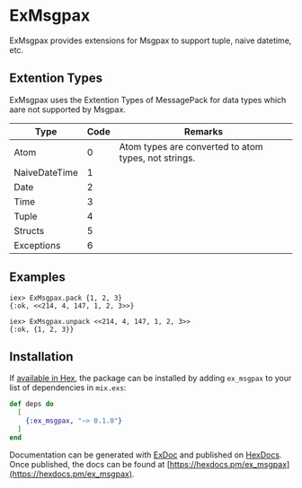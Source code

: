 # ExMsgpax

ExMsgpax provides extensions for Msgpax to support tuple, naive datetime, etc.

## Extention Types

ExMsgpax uses the Extention Types of MessagePack for data types which aare not supported by Msgpax.

| Type | Code | Remarks |
| ---- | ---- | ------- |
| Atom | 0 | Atom types are converted to atom types, not strings. |
| NaiveDateTime | 1 | |
| Date | 2 | |
| Time | 3 | |
| Tuple | 4 | |
| Structs | 5 | |
| Exceptions | 6 | |

## Examples

```
iex> ExMsgpax.pack {1, 2, 3}
{:ok, <<214, 4, 147, 1, 2, 3>>}

iex> ExMsgpax.unpack <<214, 4, 147, 1, 2, 3>>
{:ok, {1, 2, 3}}
```

## Installation

If [available in Hex](https://hex.pm/docs/publish), the package can be installed
by adding `ex_msgpax` to your list of dependencies in `mix.exs`:

```elixir
def deps do
  [
    {:ex_msgpax, "~> 0.1.0"}
  ]
end
```

Documentation can be generated with [ExDoc](https://github.com/elixir-lang/ex_doc)
and published on [HexDocs](https://hexdocs.pm). Once published, the docs can
be found at [https://hexdocs.pm/ex_msgpax](https://hexdocs.pm/ex_msgpax).

